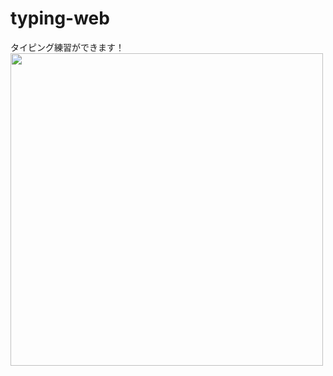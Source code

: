# typing-web
タイピング練習ができます！
<img src="https://kuroneko6423.com/kuroneko.jpg" alt="" width="500" height="500" class="cards" />
